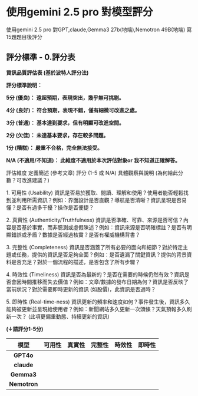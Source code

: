 # 使用gemini 2.5 pro 對模型評分

使用gemini 2.5 pro 對GPT,claude,Gemma3 27b(地端),Nemotron 49B(地端) 寫15題題目後評分

## 評分標準 - 0.評分表
**資訊品質評估表 (基於波特人評分法)**

**評分標準說明：**

**5分 (優良)： 遠超預期，表現突出，幾乎無可挑剔。**

**4分 (良好)： 符合預期，表現不錯，僅有細微可改進之處。**

**3分 (普通)： 基本達到要求，但有明顯可改進空間。**

**2分 (欠佳)： 未達基本要求，存在較多問題。**

**1分 (糟糕)： 嚴重不合格，完全無法接受。**

**N/A (不適用/不知道)： 此維度不適用於本次評估對象or 我不知道正確解答。**

評估維度	定義簡述 (參考文章)	評分 (1-5 或 N/A)	具體觀察與說明 (為何給此分數？可改進建議？)

1\. 可用性 (Usability)	資訊是否易於獲取、閱讀、理解和使用？使用者能否輕鬆找到並利用所需資訊？例如：界面設計是否直觀？導航是否清晰？資訊呈現是否易懂？是否有過多干擾？操作是否便捷？

2\. 真實性 (Authenticity/Truthfulness)	資訊是否準確、可靠、來源是否可信？內容是否基於事實，而非臆測或虛假陳述？例如：資訊來源是否明確標註？是否有明顯錯誤或矛盾？數據是否經過核實？是否有權威機構背書？

3\. 完整性 (Completeness)	資訊是否涵蓋了所有必要的面向和細節？對於特定主題或任務，提供的資訊是否足夠全面？例如：是否遺漏了關鍵資訊？提供的背景資料是否充足？對於一個流程的描述，是否包含了所有步驟？

4\. 時效性 (Timeliness)	資訊是否為最新的？是否在需要的時候仍然有效？資訊是否會因時間推移而失去價值？例如：文章/數據的發布日期為何？資訊是否反映了當前狀況？對於需要即時更新的資訊 (如股價)，此資訊是否過時？

5\. 即時性 (Real-time-ness)	資訊更新的頻率和速度如何？事件發生後，資訊多久能夠被更新並呈現給使用者？例如：新聞網站多久更新一次頭條？天氣預報多久刷新一次？ (此項更偏重動態、持續更新的資訊)

**(↓請評分1-5分)**

|模型|可用性|真實性|完整性|時效性|即時性|
| :-: | :-: | :-: | :-: | :-: | :-: |
|**GPT4o**||||||
|**claude**||||||
|**Gemma3**||||||
|**Nemotron**||||||



